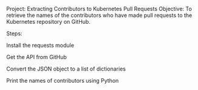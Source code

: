 Project: Extracting Contributors to Kubernetes Pull Requests
Objective:
To retrieve the names of the contributors who have made pull requests to the Kubernetes repository on GitHub.

Steps:

Install the requests module

Get the API from GitHub

Convert the JSON object to a list of dictionaries

Print the names of contributors using Python


